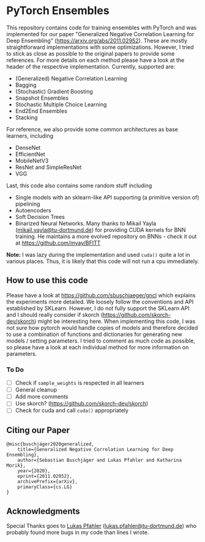 # PyTorch Ensembles 

This repository contains code for training ensembles with PyTorch and was implemented for our paper "Generalized Negative Correlation Learning for Deep Ensembling" (https://arxiv.org/abs/2011.02952). These are mostly straightforward implementations with some optimizations. However, I tried to stick as close as possible to the original papers to provide some references. For more details on each method please have a look at the header of the respective implementation.
Currently, supported are:

- (Generalized) Negative Correlation Learning
- Bagging
- (Stochastic) Gradient Boosting
- Snapshot Ensembles
- Stochastic Multiple Choice Learning
- End2End Ensembles
- Stacking

For reference, we also provide some common architectures as base learners, including

- DenseNet
- EfficientNet
- MobileNetV3
- ResNet and SimpleResNet
- VGG

Last, this code also contains some random stuff including

- Single models with an sklearn-like API supporting (a primitive version of) pipelining
- Autoencoders
- Soft Decision Trees
- Binarized Neural Networks. Many thanks to Mikail Yayla (mikail.yayla@tu-dortmund.de) for providing CUDA kernels for BNN training. He maintains a more evolved repository on BNNs - check it out at https://github.com/myay/BFITT

**Note:** I was lazy during the implementation and used `cuda()` quite a lot in various places. Thus, it is likely that this code will not run a cpu immediately. 

## How to use this code

Please have a look at https://github.com/sbuschjaeger/gncl which explains the experiments more detailed. 
We loosely follow the conventions and API established by SKLearn. However, I do not fully support the SKLearn API and I should really 
consider if skorch (https://github.com/skorch-dev/skorch) might be interesting here. When implementing this code, I was not sure 
how pytorch would handle copies of models and therefore decided to use a combination of functions and dictionaries for generating new 
models / setting parameters. I tried to comment as much code as possible, so please have a look at each individual method for more information on parameters.


### To Do 
- [ ] Check if `sample_weights` is respected in all learners
- [ ] General cleanup
- [ ] Add more comments
- [ ] Use skorch? (https://github.com/skorch-dev/skorch)
- [ ] Check for cuda and call `cuda()` appropriately

## Citing our Paper

    @misc{buschjäger2020generalized,
        title={Generalized Negative Correlation Learning for Deep Ensembling}, 
        author={Sebastian Buschjäger and Lukas Pfahler and Katharina Morik},
        year={2020},
        eprint={2011.02952},
        archivePrefix={arXiv},
        primaryClass={cs.LG}
    }

## Acknowledgments 
Special Thanks goes to [Lukas Pfahler](https://github.com/Whadup) (lukas.pfahler@tu-dortmund.de) who probably found more bugs in my code than lines I wrote. 